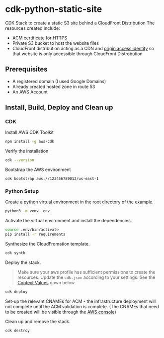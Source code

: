 # cdk-python-static-site
CDK Stack to create a static S3 site behind a CloudFront Distribution
The resources created include:

- ACM certificate for HTTPS
- Private S3 bucket to host the website files
- CloudFront distribution acting as a CDN and [origin access identity](https://docs.aws.amazon.com/AmazonCloudFront/latest/DeveloperGuide/private-content-restricting-access-to-s3.html) so that website is only accessible through CloudFront Distrobution


## Prerequisites
- A registered domain (I used Google Domains)
- Already created hosted zone in route 53
- An AWS Account

## Install, Build, Deploy and Clean up
### CDK
Install AWS CDK Toolkit
```sh
npm install -g aws-cdk
```
Verify the installation
```sh
cdk --version
```
Bootstrap the AWS environment
```
cdk bootstrap aws://123456789012/us-east-1
```

### Python Setup
Create a python virtual environment in the root directory of the example.

```sh
python3 -m venv .env
```
Activate the virtual environment and install the dependencies.
```sh
source .env/bin/activate
pip install -r requirements
```

Synthesize the CloudFromation template.
```sh
cdk synth
```
Deploy the stack.
> Make sure your aws profile has sufficient permissions to create the resources. Update the `cdk.json` according to your settings. See the [Context Values](#context-values) down below.
```sh
cdk deploy
```

Set-up the relevant CNAMEs for ACM - the infrastructure deployment will not complete until the ACM validation is complete. (The CNAMEs that need to be created will be visible through the [AWS console](https://us-east-1.console.aws.amazon.com/acm/home?region=us-east-1#/certificates))


Clean up and remove the stack.
```sh
cdk destroy
```
